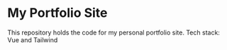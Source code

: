 # My Portfolio Site

This repository holds the code for my personal portfolio site.
Tech stack: Vue and Tailwind
